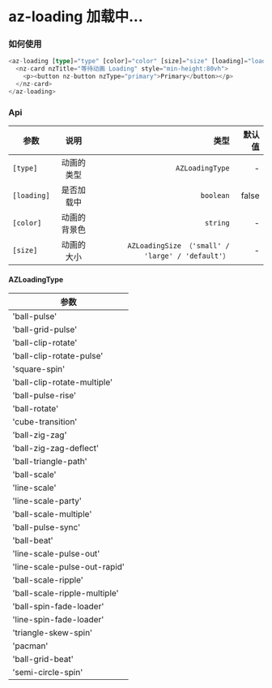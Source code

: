 <h1>az-loading 加载中...</h1>

### 如何使用


```ts
<az-loading [type]="type" [color]="color" [size]="size" [loading]="loading">
  <nz-card nzTitle="等待动画 Loading" style="min-height:80vh">
    <p><button nz-button nzType="primary">Primary</button></p>
  </nz-card>
</az-loading>
```

### Api
| 参数        | 说明           | 类型  |默认值  |
| ------------- |:-------------:| -----:|-----:|
| `[type]`     | 动画的类型 | `AZLoadingType` | - |
| `[loading]`     | 是否加载中 | `boolean` | false |
| `[color]` | 动画的背景色 | `string` | - |
| `[size]`     | 动画的大小 | `AZLoadingSize （'small' / 'large' / 'default'）` | - |

#### AZLoadingType
| 参数        |
| ------------- |
|'ball-pulse' |
|'ball-grid-pulse' |
|'ball-clip-rotate' |
|'ball-clip-rotate-pulse' |
|'square-spin' |
|'ball-clip-rotate-multiple' |
|'ball-pulse-rise' |
|'ball-rotate' |
|'cube-transition' |
|'ball-zig-zag' |
|'ball-zig-zag-deflect' |
|'ball-triangle-path' |
|'ball-scale' |
|'line-scale' |
|'line-scale-party' |
|'ball-scale-multiple' |
|'ball-pulse-sync' |
|'ball-beat' |
|'line-scale-pulse-out' |
|'line-scale-pulse-out-rapid' |
|'ball-scale-ripple' |
|'ball-scale-ripple-multiple' |
|'ball-spin-fade-loader' |
|'line-spin-fade-loader' |
|'triangle-skew-spin' |
|'pacman' |
|'ball-grid-beat' |
|'semi-circle-spin' |

